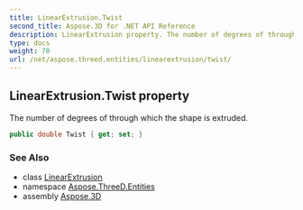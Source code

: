 ```yaml
---
title: LinearExtrusion.Twist
second_title: Aspose.3D for .NET API Reference
description: LinearExtrusion property. The number of degrees of through which the shape is extruded
type: docs
weight: 70
url: /net/aspose.threed.entities/linearextrusion/twist/
---
```

## LinearExtrusion.Twist property

The number of degrees of through which the shape is extruded.

```csharp
public double Twist { get; set; }
```

### See Also

* class [LinearExtrusion](../)
* namespace [Aspose.ThreeD.Entities](../../linearextrusion/)
* assembly [Aspose.3D](../../../)


